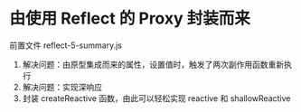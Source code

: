 # 由使用 Reflect 的 Proxy 封装而来

前置文件 reflect-5-summary.js

1. 解决问题：由原型集成而来的属性，设置值时，触发了两次副作用函数重新执行
2. 解决问题：实现深响应
3. 封装 createReactive 函数，由此可以轻松实现 reactive 和 shallowReactive
